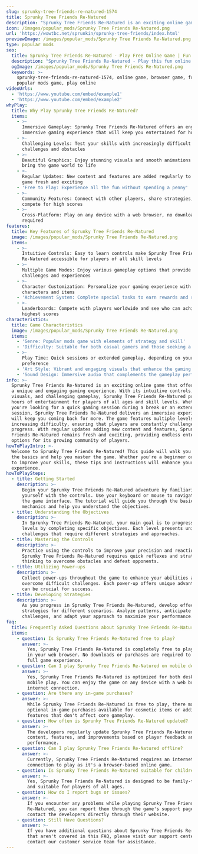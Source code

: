 ```yaml
---
slug: sprunky-tree-friends-re-natured-1574
title: Sprunky Tree Friends Re-Natured
description: "Sprunky Tree Friends Re-Natured is an exciting online game. Play for free directly in your browser!"
icon: /images/popular_mods/Sprunky Tree Friends Re-Natured.png
url: 'https://wowtbc.net/sprunkin/sprunky-tree-friends/index.html'
previewImage: /images/popular_mods/Sprunky Tree Friends Re-Natured.png
type: popular mods
seo:
  title: Sprunky Tree Friends Re-Natured - Play Free Online Game | Fun Browser Games
  description: "Sprunky Tree Friends Re-Natured - Play this fun online game for free in your browser. No download required!"
  ogImage: /images/popular_mods/Sprunky Tree Friends Re-Natured.png
  keywords: >-
    sprunky-tree-friends-re-natured-1574, online game, browser game, free game,
    popular mods game, play online
videoUrls:
  - 'https://www.youtube.com/embed/example1'
  - 'https://www.youtube.com/embed/example2'
whyPlay:
  title: Why Play Sprunky Tree Friends Re-Natured?
  items:
    - >-
      Immersive Gameplay: Sprunky Tree Friends Re-Natured offers an engaging and
      immersive gaming experience that will keep you entertained for hours
    - >-
      Challenging Levels: Test your skills with increasingly difficult
      challenges and obstacles
    - >-
      Beautiful Graphics: Enjoy stunning visuals and smooth animations that
      bring the game world to life
    - >-
      Regular Updates: New content and features are added regularly to keep the
      game fresh and exciting
    - 'Free to Play: Experience all the fun without spending a penny'
    - >-
      Community Features: Connect with other players, share strategies, and
      compete for high scores
    - >-
      Cross-Platform: Play on any device with a web browser, no downloads
      required
features:
  title: Key Features of Sprunky Tree Friends Re-Natured
  image: /images/popular_mods/Sprunky Tree Friends Re-Natured.png
  items:
    - >-
      Intuitive Controls: Easy to learn controls make Sprunky Tree Friends
      Re-Natured accessible for players of all skill levels
    - >-
      Multiple Game Modes: Enjoy various gameplay options that provide different
      challenges and experiences
    - >-
      Character Customization: Personalize your gaming experience with unique
      characters and items
    - 'Achievement System: Complete special tasks to earn rewards and recognition'
    - >-
      Leaderboards: Compete with players worldwide and see who can achieve the
      highest scores
characteristics:
  title: Game Characteristics
  image: /images/popular_mods/Sprunky Tree Friends Re-Natured.png
  items:
    - 'Genre: Popular mods game with elements of strategy and skill'
    - 'Difficulty: Suitable for both casual gamers and those seeking a challenge'
    - >-
      Play Time: Quick sessions or extended gameplay, depending on your
      preference
    - 'Art Style: Vibrant and engaging visuals that enhance the gaming experience'
    - 'Sound Design: Immersive audio that complements the gameplay perfectly'
info: >-
  Sprunky Tree Friends Re-Natured is an exciting online game that offers players
  a unique and engaging gaming experience. With its intuitive controls, stunning
  visuals, and challenging gameplay, Sprunky Tree Friends Re-Natured provides
  hours of entertainment for players of all ages and skill levels. Whether
  you're looking for a quick gaming session during a break or an extended play
  session, Sprunky Tree Friends Re-Natured delivers an immersive experience that
  will keep you coming back for more. The game features multiple levels of
  increasing difficulty, ensuring that players are constantly challenged as they
  progress. With regular updates adding new content and features, Sprunky Tree
  Friends Re-Natured remains fresh and exciting, providing endless entertainment
  options for its growing community of players.
howToPlayIntro: >-
  Welcome to Sprunky Tree Friends Re-Natured! This guide will walk you through
  the basics and help you master the game. Whether you're a beginner or looking
  to improve your skills, these tips and instructions will enhance your gaming
  experience.
howToPlaySteps:
  - title: Getting Started
    description: >-
      Begin your Sprunky Tree Friends Re-Natured adventure by familiarizing
      yourself with the controls. Use your keyboard or mouse to navigate through
      the game interface. The tutorial will guide you through the basic
      mechanics and help you understand the objectives.
  - title: Understanding the Objectives
    description: >-
      In Sprunky Tree Friends Re-Natured, your main goal is to progress through
      levels by completing specific objectives. Each level presents unique
      challenges that require different strategies and approaches.
  - title: Mastering the Controls
    description: >-
      Practice using the controls to improve your precision and reaction time.
      Sprunky Tree Friends Re-Natured requires quick reflexes and strategic
      thinking to overcome obstacles and defeat opponents.
  - title: Utilizing Power-ups
    description: >-
      Collect power-ups throughout the game to enhance your abilities and
      overcome difficult challenges. Each power-up offers unique advantages that
      can be crucial for success.
  - title: Developing Strategies
    description: >-
      As you progress in Sprunky Tree Friends Re-Natured, develop effective
      strategies for different scenarios. Analyze patterns, anticipate
      challenges, and adapt your approach to maximize your performance.
faq:
  title: Frequently Asked Questions about Sprunky Tree Friends Re-Natured
  items:
    - question: Is Sprunky Tree Friends Re-Natured free to play?
      answer: >-
        Yes, Sprunky Tree Friends Re-Natured is completely free to play directly
        in your web browser. No downloads or purchases are required to enjoy the
        full game experience.
    - question: Can I play Sprunky Tree Friends Re-Natured on mobile devices?
      answer: >-
        Yes, Sprunky Tree Friends Re-Natured is optimized for both desktop and
        mobile play. You can enjoy the game on any device with a web browser and
        internet connection.
    - question: Are there any in-game purchases?
      answer: >-
        While Sprunky Tree Friends Re-Natured is free to play, there may be
        optional in-game purchases available for cosmetic items or additional
        features that don't affect core gameplay.
    - question: How often is Sprunky Tree Friends Re-Natured updated?
      answer: >-
        The developers regularly update Sprunky Tree Friends Re-Natured with new
        content, features, and improvements based on player feedback and game
        performance.
    - question: Can I play Sprunky Tree Friends Re-Natured offline?
      answer: >-
        Currently, Sprunky Tree Friends Re-Natured requires an internet
        connection to play as it's a browser-based online game.
    - question: Is Sprunky Tree Friends Re-Natured suitable for children?
      answer: >-
        Yes, Sprunky Tree Friends Re-Natured is designed to be family-friendly
        and suitable for players of all ages.
    - question: How do I report bugs or issues?
      answer: >-
        If you encounter any problems while playing Sprunky Tree Friends
        Re-Natured, you can report them through the game's support page or
        contact the developers directly through their website.
    - question: Still Have Questions?
      answer: >-
        If you have additional questions about Sprunky Tree Friends Re-Natured
        that aren't covered in this FAQ, please visit our support center or
        contact our customer service team for assistance.
---
```


